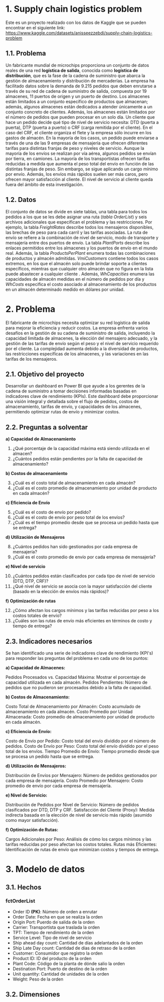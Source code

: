 # 1. Supply chain logistics problem

 Este es un proyecto realizado con los datos de Kaggle que se pueden encontrar en el siguiente link: https://www.kaggle.com/datasets/anisseezzebdi/supply-chain-logistics-problem

## 1.1. Problema

Un fabricante mundial de microchips proporciona un conjunto de datos reales de una red **logística de salida**, conocida como **logística de distribución**, que es la fase de la cadena de suministro que abarca la gestión de almacenamiento y distribución de mercaderías. La empresa ha facilitado datos sobre la demanda de 9.215 pedidos que deben enrutarse a través de su red de cadena de suministro de salida, compuesta por 19 almacenes, 11 puertos de origen y un puerto de destino. Los almacenes están limitados a un conjunto específico de productos que almacenan; además, algunos almacenes están dedicados a atender únicamente a un conjunto concreto de clientes. Además, los almacenes están limitados por el número de pedidos que pueden procesar en un solo día. Un cliente que hace un pedido decide qué tipo de nivel de servicio necesita: DTD (puerta a puerta), DTP (puerta a puerto) o CRF (carga remitida por el cliente). En el caso del CRF, el cliente organiza el flete y la empresa sólo incurre en los gastos de almacén. En la mayoría de los casos, un pedido puede enviarse a través de una de las 9 empresas de mensajería que ofrecen diferentes tarifas para distintas franjas de peso y niveles de servicio. Aunque la mayoría de los envíos se realizan por vía aérea, algunos pedidos se envían por tierra, en camiones. La mayoría de los transportistas ofrecen tarifas reducidas a medida que aumenta el peso total del envío en función de las distintas franjas de peso. Sin embargo, se sigue aplicando un cargo mínimo por envío. Además, los envíos más rápidos suelen ser más caros, pero ofrecen mayor satisfacción al cliente. El nivel de servicio al cliente queda fuera del ámbito de esta investigación.

## 1.2. Datos

El conjunto de datos se divide en siete tablas, una tabla para todos los pedidos a los que se les debe asignar una ruta (*tabla OrderList*) y seis archivos adicionales que especifican el problema y las restricciones. Por ejemplo, la tabla *FreightRates* describe todos los mensajeros disponibles, las brechas de peso para cada carril y las tarifas asociadas. La ruta de envío se refiere a la combinación de nivel de servicio, modo de transporte y mensajería entre dos puertos de envío. La tabla *PlantPorts* describe los enlaces permitidos entre los almacenes y los puertos de envío en el mundo real. Además, la tabla *ProductsPerPlant* enumera todas las combinaciones de productos y almacén admitidas. *VmiCustomers* contiene todos los casos extremos, en los que el almacén solo puede brindar soporte a clientes específicos, mientras que cualquier otro almacén que no figura en la lista puede abastecer a cualquier cliente . Además, *WhCapacities* enumera las capacidades de almacén medidas en el número de pedidos por día y *WhCosts* especifica el costo asociado al almacenamiento de los productos en un almacén determinado medido en dólares por unidad.


# 2. Problema

El fabricante de microchips necesita optimizar su red logística de salida para mejorar la eficiencia y reducir costos. La empresa enfrenta varios desafíos en la gestión de su cadena de suministro de salida, incluyendo la capacidad limitada de almacenes, la elección del mensajero adecuado, y la gestión de las tarifas de envío según el peso y el nivel de servicio requerido por el cliente. La complejidad aumenta debido a la diversidad de productos, las restricciones específicas de los almacenes, y las variaciones en las tarifas de los mensajeros.

## 2.1. Objetivo del proyecto

Desarrollar un dashboard en Power BI que ayude a los gerentes de la cadena de suministro a tomar decisiones informadas basadas en indicadores clave de rendimiento (KPIs). Este dashboard debe proporcionar una visión integral y detallada sobre el flujo de pedidos, costos de almacenamiento, tarifas de envío, y capacidades de los almacenes, permitiendo optimizar rutas de envío y minimizar costos.


## 2.2. Preguntas a solventar

**a) Capacidad de Almacenamiento**

1. ¿Qué porcentaje de la capacidad máxima está siendo utilizada en el almacen?
2. ¿Cuántos pedidos están pendientes por la falta de capacidad de almacenamiento?

**b) Costos de almacenamiento**

3. ¿Cuál es el costo total de almacenamiento en cada almacén?
4. ¿Cuál es el costo promedio de almacenamiento por unidad de producto en cada almacén?

**c) Eficiencia de Envío**

5. ¿Cuál es el costo de envío por pedido?
6. ¿Cuál es el costo de envío por peso total de los envíos?
7. ¿Cuál es el tiempo promedio desde que se procesa un pedido hasta que se entrega?

**d) Utilización de Mensajeros**

8. ¿Cuántos pedidos han sido gestionados por cada empresa de mensajería?
9. ¿Cuál es el costo promedio de envío por cada empresa de mensajería?

**e) Nivel de servicio**

10. ¿Cuántos pedidos están clasificados por cada tipo de nivel de servicio (DTD, DTP, CRF)?
11. ¿Qué nivel de servicio se asocia con la mayor satisfacción del cliente (basado en la elección de envíos más rápidos)?

**f) Optimización de rutas**

12. ¿Cómo afectan los cargos mínimos y las tarifas reducidas por peso a los costos totales de envío?
13. ¿Cuáles son las rutas de envío más eficientes en términos de costo y tiempo de entrega?

## 2.3. Indicadores necesarios

Se han identificado una serie de indicadores clave de rendimiento (KPI's) para responder las preguntas del problema en cada uno de los puntos:

**a) Capacidad de Almacenes:**

Pedidos Procesados vs. Capacidad Máxima: Mostrar el porcentaje de capacidad utilizada en cada almacén.
Pedidos Pendientes: Número de pedidos que no pudieron ser procesados debido a la falta de capacidad.

**b) Costos de Almacenamiento:**

Costo Total de Almacenamiento por Almacén: Costo acumulado de almacenamiento en cada almacén.
Costo Promedio por Unidad Almacenada: Costo promedio de almacenamiento por unidad de producto en cada almacén.

**c) Eficiencia de Envío:**

Costo de Envío por Pedido: Costo total del envío dividido por el número de pedidos.
Costo de Envío por Peso: Costo total del envío dividido por el peso total de los envíos.
Tiempo Promedio de Envío: Tiempo promedio desde que se procesa un pedido hasta que se entrega.

**d) Utilización de Mensajeros:**

Distribución de Envíos por Mensajero: Número de pedidos gestionados por cada empresa de mensajería.
Costo Promedio por Mensajero: Costo promedio de envío por cada empresa de mensajería.

**e) Nivel de Servicio:**

Distribución de Pedidos por Nivel de Servicio: Número de pedidos clasificados por DTD, DTP y CRF.
Satisfacción del Cliente (Proxy): Medida indirecta basada en la elección de nivel de servicio más rápido (asumido como mayor satisfacción).

**f) Optimización de Rutas:**

Cargos Adicionales por Peso: Análisis de cómo los cargos mínimos y las tarifas reducidas por peso afectan los costos totales.
Rutas más Eficientes: Identificación de rutas de envío que minimizan costos y tiempos de entrega.

# 3. Modelo de datos

## 3.1. Hechos

### fctOrderList

- Order ID **(PK)**: Número de orden a enrutar	
- Order Date: Fecha en que se realiza la orden
- Origin Port: 	Puerdo de salida de la orden
- Carrier: Transportista que traslada la orden
- TPT: Tiempo de rendimiento de la orden
- Service Level: Tipo de nivel de servicio
- Ship ahead day count: Cantidad de días adelantados de la orden
- Ship Late Day count: Cantidad de días de retraso de la orden
- Customer: Consumidor que registro la orden
- Product ID: ID del producto de la orden
- Plant Code: Código de la planta de dónde salio la orden
- Destination Port: Puerto de destino de la orden
- Unit quantity: Cantidad de unidades de la orden
- Weight: Peso de la orden

## 3.2. Dimensiones




